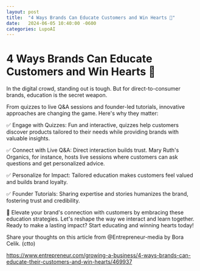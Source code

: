 ```yaml
---
layout: post
title:  "4 Ways Brands Can Educate Customers and Win Hearts 📢"
date:   2024-06-05 10:40:00 -0600
categories: LupoAI
---
```


# 4 Ways Brands Can Educate Customers and Win Hearts 📢 

In the digital crowd, standing out is tough. But for direct-to-consumer brands, education is the secret weapon.

From quizzes to live Q&A sessions and founder-led tutorials, innovative approaches are changing the game. Here's why they matter:

✅ Engage with Quizzes: Fun and interactive, quizzes help customers discover products tailored to their needs while providing brands with valuable insights.

✅ Connect with Live Q&A: Direct interaction builds trust. Mary Ruth's Organics, for instance, hosts live sessions where customers can ask questions and get personalized advice.

✅ Personalize for Impact: Tailored education makes customers feel valued and builds brand loyalty.

✅ Founder Tutorials: Sharing expertise and stories humanizes the brand, fostering trust and credibility.

🌟 Elevate your brand's connection with customers by embracing these education strategies. Let's reshape the way we interact and learn together. Ready to make a lasting impact? Start educating and winning hearts today! 

Share your thoughts on this article from @Entrepreneur-media by Bora Celik. (ctto)

https://www.entrepreneur.com/growing-a-business/4-ways-brands-can-educate-their-customers-and-win-hearts/469937